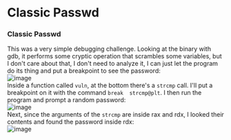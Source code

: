 # Classic Passwd

### Classic Passwd
This was a very simple debugging challenge. Looking at the binary with gdb, it performs some cryptic operation that scrambles some variables, but I don't care about that, I don't need to analyze it, I can just let the program do its thing and put a breakpoint to see the password: <br />
![image](https://github.com/user-attachments/assets/8a5fbeda-e353-4017-8722-5927d5cae5c6)<br />
Inside a function called `vuln`, at the bottom there's a `strcmp` call. I'll put a breakpoint on it with the command `break  strcmp@plt`. I then run the program and prompt a random password: <br />
![image](https://github.com/user-attachments/assets/285f5f79-100c-48d6-8df6-d50154698153)<br />
Next, since the arguments of the `strcmp` are inside rax and rdx, I looked their contents and found the password inside rdx: <br />
![image](https://github.com/user-attachments/assets/b62d9dad-24a9-47cd-b397-4ca0fd938243)<br />


